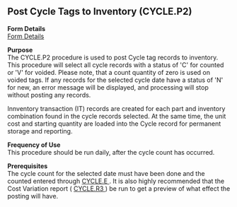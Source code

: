 ##  Post Cycle Tags to Inventory (CYCLE.P2)

<PageHeader />

**Form Details**  
[ Form Details ](CYCLE-P2-1/README.md)   

**Purpose**  
The CYCLE.P2 procedure is used to post Cycle tag records to inventory. This
procedure will select all cycle records with a status of 'C' for counted or
'V' for voided. Please note, that a count quantity of zero is used on voided
tags. If any records for the selected cycle date have a status of 'N' for new,
an error message will be displayed, and processing will stop without posting
any records.  
  
Innventory transaction (IT) records are created for each part and inventory
combination found in the cycle records selected. At the same time, the unit
cost and starting quantity are loaded into the Cycle record for permanent
storage and reporting.

**Frequency of Use**  
This procedure should be run daily, after the cycle count has occurred.

**Prerequisites**  
The cycle count for the selected date must have been done and the counted entered through [ CYCLE.E ](../../INV-ENTRY/CYCLE-E/README.md) . It is also highly recommended that the Cost Variation report ( [ CYCLE.R3 ](../../INV-REPORT/CYCLE-R3/README.md) ) be run to get a preview of what effect the posting will have. 

<badge text= "Version 8.10.57" vertical="middle" />

<PageFooter />